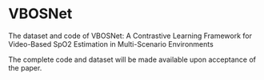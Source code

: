 # VBOSNet
The dataset and code of VBOSNet: A Contrastive Learning Framework for Video-Based SpO2 Estimation in Multi-Scenario Environments

The complete code and dataset will be made available upon acceptance of the paper.
